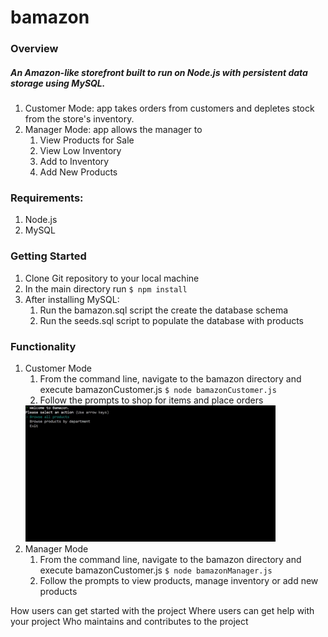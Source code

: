 # bamazon

### Overview

##### An Amazon-like storefront built to run on Node.js with persistent data storage using MySQL.  

1. Customer Mode: app takes orders from customers and depletes stock from the store's inventory.
2. Manager Mode: app allows the manager to 
    1. View Products for Sale
    2. View Low Inventory
    3. Add to Inventory
    4. Add New Products



### Requirements: 
1. Node.js
2. MySQL

### Getting Started
1. Clone Git repository to your local machine
2. In the main directory run ```$ npm install```
3. After installing MySQL:
    1. Run the bamazon.sql script the create the database schema
    2. Run the seeds.sql script to populate the database with products

### Functionality

1. Customer Mode
    1. From the command line, navigate to the bamazon directory and execute bamazonCustomer.js
    ```$ node bamazonCustomer.js```
    2. Follow the prompts to shop for items and place orders
    <img src="screenshots/bamazon_customer.gif?raw=true" alt="Customer Order" width="400px" />
2. Manager Mode
    1. From the command line, navigate to the bamazon directory and execute bamazonCustomer.js
    ```$ node bamazonManager.js```
    2. Follow the prompts to view products, manage inventory or add new products


How users can get started with the project
Where users can get help with your project
Who maintains and contributes to the project